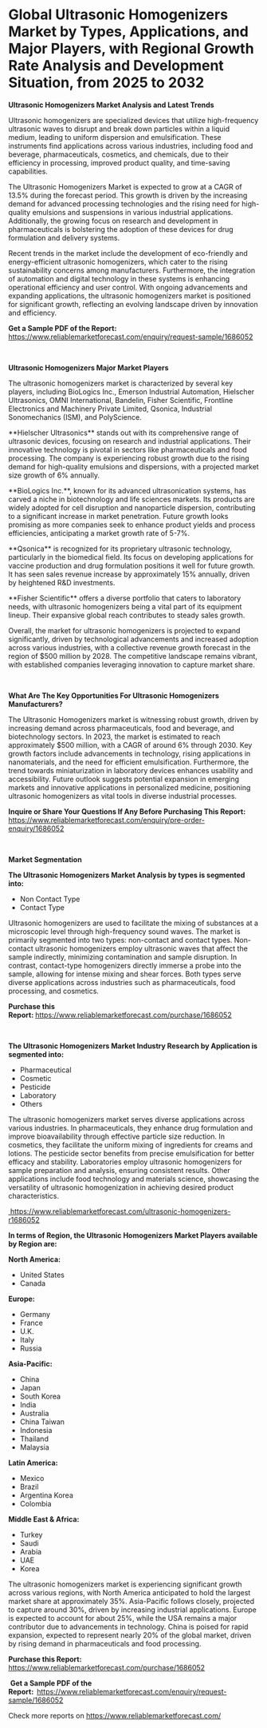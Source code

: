 <p><h1>Global Ultrasonic Homogenizers Market by Types, Applications, and Major Players, with Regional Growth Rate Analysis and Development Situation, from 2025 to 2032</h1></p><p><strong>Ultrasonic Homogenizers Market Analysis and Latest Trends</strong></p>
<p><p>Ultrasonic homogenizers are specialized devices that utilize high-frequency ultrasonic waves to disrupt and break down particles within a liquid medium, leading to uniform dispersion and emulsification. These instruments find applications across various industries, including food and beverage, pharmaceuticals, cosmetics, and chemicals, due to their efficiency in processing, improved product quality, and time-saving capabilities.</p><p>The Ultrasonic Homogenizers Market is expected to grow at a CAGR of 13.5% during the forecast period. This growth is driven by the increasing demand for advanced processing technologies and the rising need for high-quality emulsions and suspensions in various industrial applications. Additionally, the growing focus on research and development in pharmaceuticals is bolstering the adoption of these devices for drug formulation and delivery systems.</p><p>Recent trends in the market include the development of eco-friendly and energy-efficient ultrasonic homogenizers, which cater to the rising sustainability concerns among manufacturers. Furthermore, the integration of automation and digital technology in these systems is enhancing operational efficiency and user control. With ongoing advancements and expanding applications, the ultrasonic homogenizers market is positioned for significant growth, reflecting an evolving landscape driven by innovation and efficiency.</p></p>
<p><strong>Get a Sample PDF of the Report:&nbsp;</strong> <a href="https://www.reliablemarketforecast.com/enquiry/request-sample/1686052?utm_campaign=2925&utm_medium=2&utm_source=Github&utm_content=ia&utm_term=09042025&utm_id=ultrasonic-homogenizers">https://www.reliablemarketforecast.com/enquiry/request-sample/1686052</a></p>
<p>&nbsp;</p>
<p><strong>Ultrasonic Homogenizers Major Market Players</strong></p>
<p><p>The ultrasonic homogenizers market is characterized by several key players, including BioLogics Inc., Emerson Industrial Automation, Hielscher Ultrasonics, OMNI International, Bandelin, Fisher Scientific, Frontline Electronics and Machinery Private Limited, Qsonica, Industrial Sonomechanics (ISM), and PolyScience. </p><p>**Hielscher Ultrasonics** stands out with its comprehensive range of ultrasonic devices, focusing on research and industrial applications. Their innovative technology is pivotal in sectors like pharmaceuticals and food processing. The company is experiencing robust growth due to the rising demand for high-quality emulsions and dispersions, with a projected market size growth of 6% annually.</p><p>**BioLogics Inc.**, known for its advanced ultrasonication systems, has carved a niche in biotechnology and life sciences markets. Its products are widely adopted for cell disruption and nanoparticle dispersion, contributing to a significant increase in market penetration. Future growth looks promising as more companies seek to enhance product yields and process efficiencies, anticipating a market growth rate of 5-7%.</p><p>**Qsonica** is recognized for its proprietary ultrasonic technology, particularly in the biomedical field. Its focus on developing applications for vaccine production and drug formulation positions it well for future growth. It has seen sales revenue increase by approximately 15% annually, driven by heightened R&D investments.</p><p>**Fisher Scientific** offers a diverse portfolio that caters to laboratory needs, with ultrasonic homogenizers being a vital part of its equipment lineup. Their expansive global reach contributes to steady sales growth.</p><p>Overall, the market for ultrasonic homogenizers is projected to expand significantly, driven by technological advancements and increased adoption across various industries, with a collective revenue growth forecast in the region of $500 million by 2028. The competitive landscape remains vibrant, with established companies leveraging innovation to capture market share.</p></p>
<p>&nbsp;</p>
<p><strong>What Are The Key Opportunities For Ultrasonic Homogenizers Manufacturers?</strong></p>
<p><p>The Ultrasonic Homogenizers market is witnessing robust growth, driven by increasing demand across pharmaceuticals, food and beverage, and biotechnology sectors. In 2023, the market is estimated to reach approximately $500 million, with a CAGR of around 6% through 2030. Key growth factors include advancements in technology, rising applications in nanomaterials, and the need for efficient emulsification. Furthermore, the trend towards miniaturization in laboratory devices enhances usability and accessibility. Future outlook suggests potential expansion in emerging markets and innovative applications in personalized medicine, positioning ultrasonic homogenizers as vital tools in diverse industrial processes.</p></p>
<p><strong>Inquire or Share Your Questions If Any Before Purchasing This Report:</strong> <a href="https://www.reliablemarketforecast.com/enquiry/pre-order-enquiry/1686052?utm_campaign=2925&utm_medium=2&utm_source=Github&utm_content=ia&utm_term=09042025&utm_id=ultrasonic-homogenizers">https://www.reliablemarketforecast.com/enquiry/pre-order-enquiry/1686052</a></p>
<p>&nbsp;</p>
<p><strong>Market Segmentation</strong></p>
<p><strong>The Ultrasonic Homogenizers Market Analysis by types is segmented into:</strong></p>
<p><ul><li>Non Contact Type</li><li>Contact Type</li></ul></p>
<p><p>Ultrasonic homogenizers are used to facilitate the mixing of substances at a microscopic level through high-frequency sound waves. The market is primarily segmented into two types: non-contact and contact types. Non-contact ultrasonic homogenizers employ ultrasonic waves that affect the sample indirectly, minimizing contamination and sample disruption. In contrast, contact-type homogenizers directly immerse a probe into the sample, allowing for intense mixing and shear forces. Both types serve diverse applications across industries such as pharmaceuticals, food processing, and cosmetics.</p></p>
<p><strong>Purchase this Report:&nbsp;</strong><a href="https://www.reliablemarketforecast.com/purchase/1686052?utm_campaign=2925&utm_medium=2&utm_source=Github&utm_content=ia&utm_term=09042025&utm_id=ultrasonic-homogenizers">https://www.reliablemarketforecast.com/purchase/1686052</a></p>
<p>&nbsp;</p>
<p><strong>The Ultrasonic Homogenizers Market Industry Research by Application is segmented into:</strong></p>
<p><ul><li>Pharmaceutical</li><li>Cosmetic</li><li>Pesticide</li><li>Laboratory</li><li>Others</li></ul></p>
<p><p>The ultrasonic homogenizers market serves diverse applications across various industries. In pharmaceuticals, they enhance drug formulation and improve bioavailability through effective particle size reduction. In cosmetics, they facilitate the uniform mixing of ingredients for creams and lotions. The pesticide sector benefits from precise emulsification for better efficacy and stability. Laboratories employ ultrasonic homogenizers for sample preparation and analysis, ensuring consistent results. Other applications include food technology and materials science, showcasing the versatility of ultrasonic homogenization in achieving desired product characteristics.</p></p>
<p><a href="https://www.reliablemarketforecast.com/ultrasonic-homogenizers-r1686052?utm_campaign=2925&utm_medium=2&utm_source=Github&utm_content=ia&utm_term=09042025&utm_id=ultrasonic-homogenizers">&nbsp;https://www.reliablemarketforecast.com/ultrasonic-homogenizers-r1686052</a></p>
<p><strong>In terms of Region, the Ultrasonic Homogenizers Market Players available by Region are:</strong></p>
<p>
    <p> <strong> North America: </strong>
        <ul>
            <li>United States</li>
            <li>Canada</li>
        </ul>
        </p> 
    <p> <strong> Europe: </strong>
        <ul>
            <li>Germany</li>
            <li>France</li>
            <li>U.K.</li>
            <li>Italy</li>
            <li>Russia</li>
        </ul>
        </p> 
    <p> <strong> Asia-Pacific: </strong>
        <ul>
            <li>China</li>
            <li>Japan</li>
            <li>South Korea</li>
            <li>India</li>
            <li>Australia</li>
            <li>China Taiwan</li>
            <li>Indonesia</li>
            <li>Thailand</li>
            <li>Malaysia</li>
        </ul>
        </p> 
    <p> <strong> Latin America: </strong>
        <ul>
            <li>Mexico</li>
            <li>Brazil</li>
            <li>Argentina Korea</li>
            <li>Colombia</li>
        </ul>
        </p> 
    <p> <strong> Middle East & Africa: </strong>
        <ul>
            <li>Turkey</li>
            <li>Saudi</li>
            <li>Arabia</li>
            <li>UAE</li>
            <li>Korea</li>
        </ul>
    </p>
    </p>
<p><p>The ultrasonic homogenizers market is experiencing significant growth across various regions, with North America anticipated to hold the largest market share at approximately 35%. Asia-Pacific follows closely, projected to capture around 30%, driven by increasing industrial applications. Europe is expected to account for about 25%, while the USA remains a major contributor due to advancements in technology. China is poised for rapid expansion, expected to represent nearly 20% of the global market, driven by rising demand in pharmaceuticals and food processing.</p></p>
<p><strong>Purchase this Report: </strong><a href="https://www.reliablemarketforecast.com/purchase/1686052?utm_campaign=2925&utm_medium=2&utm_source=Github&utm_content=ia&utm_term=09042025&utm_id=ultrasonic-homogenizers">https://www.reliablemarketforecast.com/purchase/1686052</a></p>
<p>&nbsp;<strong>Get a Sample PDF of the Report:&nbsp;&nbsp;</strong><a href="https://www.reliablemarketforecast.com/enquiry/request-sample/1686052?utm_campaign=2925&utm_medium=2&utm_source=Github&utm_content=ia&utm_term=09042025&utm_id=ultrasonic-homogenizers">https://www.reliablemarketforecast.com/enquiry/request-sample/1686052</a></p>
<p><strong></strong></p>
<p>Check more reports on <a href="https://www.reliablemarketforecast.com/?utm_campaign=2925&utm_medium=2&utm_source=Github&utm_content=ia&utm_term=09042025&utm_id=ultrasonic-homogenizers">https://www.reliablemarketforecast.com/</a></p>